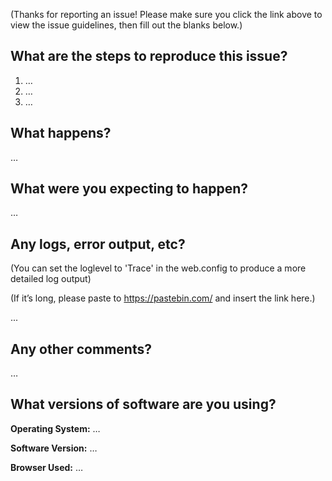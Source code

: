 (Thanks for reporting an issue! Please make sure you click the link above to view the issue guidelines, then fill out the blanks below.)

What are the steps to reproduce this issue?
-------------------------------------------
1. …
2. …
3. …

What happens?
-------------
…

What were you expecting to happen?
----------------------------------
…

Any logs, error output, etc? 
----------------------------
(You can set the loglevel to 'Trace' in the web.config to produce a more detailed log output)

(If it’s long, please paste to https://pastebin.com/ and insert the link here.)

...

Any other comments?
-------------------
…

What versions of software are you using?
----------------------------------------
**Operating System:** …

**Software Version:** …

**Browser Used:** …
